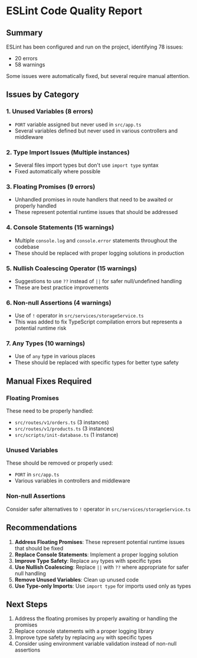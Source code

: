 # ESLint Code Quality Report

## Summary

ESLint has been configured and run on the project, identifying 78 issues:
- 20 errors
- 58 warnings

Some issues were automatically fixed, but several require manual attention.

## Issues by Category

### 1. Unused Variables (8 errors)
- `PORT` variable assigned but never used in `src/app.ts`
- Several variables defined but never used in various controllers and middleware

### 2. Type Import Issues (Multiple instances)
- Several files import types but don't use `import type` syntax
- Fixed automatically where possible

### 3. Floating Promises (9 errors)
- Unhandled promises in route handlers that need to be awaited or properly handled
- These represent potential runtime issues that should be addressed

### 4. Console Statements (15 warnings)
- Multiple `console.log` and `console.error` statements throughout the codebase
- These should be replaced with proper logging solutions in production

### 5. Nullish Coalescing Operator (15 warnings)
- Suggestions to use `??` instead of `||` for safer null/undefined handling
- These are best practice improvements

### 6. Non-null Assertions (4 warnings)
- Use of `!` operator in `src/services/storageService.ts`
- This was added to fix TypeScript compilation errors but represents a potential runtime risk

### 7. Any Types (10 warnings)
- Use of `any` type in various places
- These should be replaced with specific types for better type safety

## Manual Fixes Required

### Floating Promises
These need to be properly handled:
- `src/routes/v1/orders.ts` (3 instances)
- `src/routes/v1/products.ts` (3 instances)
- `src/scripts/init-database.ts` (1 instance)

### Unused Variables
These should be removed or properly used:
- `PORT` in `src/app.ts`
- Various variables in controllers and middleware

### Non-null Assertions
Consider safer alternatives to `!` operator in `src/services/storageService.ts`

## Recommendations

1. **Address Floating Promises**: These represent potential runtime issues that should be fixed
2. **Replace Console Statements**: Implement a proper logging solution
3. **Improve Type Safety**: Replace `any` types with specific types
4. **Use Nullish Coalescing**: Replace `||` with `??` where appropriate for safer null handling
5. **Remove Unused Variables**: Clean up unused code
6. **Use Type-only Imports**: Use `import type` for imports used only as types

## Next Steps

1. Address the floating promises by properly awaiting or handling the promises
2. Replace console statements with a proper logging library
3. Improve type safety by replacing `any` with specific types
4. Consider using environment variable validation instead of non-null assertions